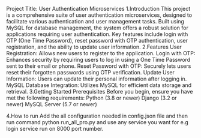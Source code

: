 Project Title: User Authentication Microservices
1.Introduction
This project is a comprehensive suite of user authentication microservices, designed to facilitate various authentication and user management tasks. Built using MySQL for database management, 
the system offers a robust solution for applications requiring user authentication. Key features include login with OTP (One Time Password), reset password 
with OTP authentication, user registration, and the ability to update user information.
2.Features
User Registration: Allows new users to register to the application.
Login with OTP: Enhances security by requiring users to log in using a One Time Password sent to their email or phone.
Reset Password with OTP: Securely lets users reset their forgotten passwords using OTP verification.
Update User Information: Users can update their personal information after logging in.
MySQL Database Integration: Utilizes MySQL for efficient data storage and retrieval.
3.Getting Started
Prerequisites
Before you begin, ensure you have met the following requirements:
Python (3.8 or newer)
Django (3.2 or newer)
MySQL Server (5.7 or newer)


4.How to run
Add the all configuration needed in config.json file and then run command python run_all_pro.py
and use any service you want for e.g login service run on 8000 port number.
